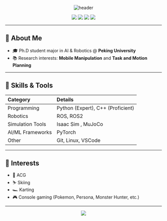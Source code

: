 <!-- Profile Header -->
<p align="center">
  <img src="https://capsule-render.vercel.app/api?type=waving&color=gradient&height=180&section=header&text=Welcome%20to%20fi6's%20GitHub!&fontSize=40&animation=fadeIn" alt="header"/>
</p>

<p align="center">
  <img src="https://img.shields.io/badge/Peking%20University-AI%20%26%20Robotics-blue?style=for-the-badge" />
  <img src="https://img.shields.io/badge/Python-Expert-green?style=for-the-badge" />
  <img src="https://img.shields.io/badge/C++-Proficient-blue?style=for-the-badge" />
  <img src="https://img.shields.io/badge/Isaac%20Sim-blue?style=for-the-badge" />
</p>

---

## 👋 About Me

- 🎓 Ph.D student major in AI & Robotics @ **Peking University**
- 📚 Research interests: **Mobile Manipulation** and **Task and Motion Planning**

---

## 🚀 Skills & Tools

| Category         | Details                                   |
| :---             | :---                                      |
| Programming      | Python (Expert), C++ (Proficient)         |
| Robotics         | ROS, ROS2                                 |
| Simulation Tools | Isaac Sim , MuJoCo                        |
| AI/ML Frameworks | PyTorch                                   |
| Other            | Git, Linux, VSCode                        |

---

## 🌱 Interests

- 🌸 ACG    
- ⛷️ Skiing  
- 🏎️ Karting  
- 🎮 Console gaming (Pokemon, Persona, Monster Hunter, etc.)  

---

<p align="center">
  <img src="https://capsule-render.vercel.app/api?type=waving&color=gradient&height=120&section=footer"/>
</p>
